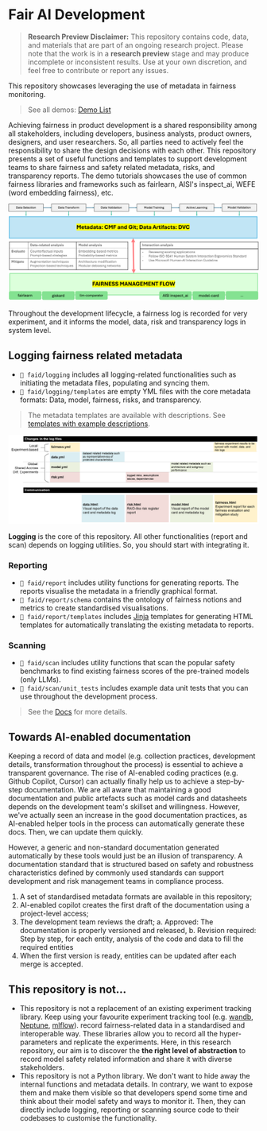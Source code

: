 # Fair AI Development

> **Research Preview Disclaimer:** This repository contains code, data, and materials that are part of an ongoing research project. Please note that the work is in a **research preview** stage and may produce incomplete or inconsistent results. Use at your own discretion, and feel free to contribute or report any issues.

This repository showcases leveraging the use of metadata in fairness monitoring. 

> See all demos: [Demo List](./demos/README.md)

Achieving fairness in product development is a shared responsibility among all stakeholders, including developers, business analysts, product owners, designers, and user researchers. So, all parties need to actively feel the responsibility to share the design decisions with each other. This repository presents a set of useful functions and templates to support development teams to share fairness and safety related metadata, risks, and transparency reports. The demo tutorials showcases the use of common fairness libraries and frameworks such as fairlearn, AISI's inspect_ai, WEFE (word embedding fairness), etc.

![](./docs/media/metadata.png)

Throughout the development lifecycle, a fairness log is recorded for very experiment, and it informs the model, data, risk and transparency logs in system level.

## Logging fairness related metadata

- `📂 faid/logging` includes all logging-related functionalities such as initiating the metadata files, populating and syncing them. 
- `📂 faid/logging/templates` are empty YML files with the core metadata formats: Data, model, fairness, risks, and transparency.

> The metadata templates are available with descriptions. See [templates with example descriptions](./faid/logging/template_example_descriptions/).

![](./docs/media/metadataflow.png)

**Logging** is the core of this repository. All other functionalities (report and scan) depends on logging utilities. So, you should start with integrating it.

### Reporting

- `📂 faid/report` includes utility functions for generating reports. The reports visualise the metadata in a friendly graphical format.
- `📂 faid/report/schema` contains the ontology of fairness notions and metrics to create standardised visualisations.
- `📂 faid/report/templates` includes [Jinja](https://jinja.palletsprojects.com/en/stable/) templates for generating HTML templates for automatically translating the existing metadata to reports.

### Scanning

- `📂 faid/scan` includes utility functions that scan the popular safety benchmarks to find existing fairness scores of the pre-trained models (only LLMs).
- `📂 faid/scan/unit_tests` includes example data unit tests that you can use throughout the development process.

> See the [Docs](./docs/) for more details.

## Towards AI-enabled documentation

Keeping a record of data and model (e.g. collection practices, development details, transformation throughout the process) is essential to achieve a transparent governance. The rise of AI-enabled coding practices (e.g. Github Copilot, Cursor) can actually finally help us to achieve a step-by-step documentation. We are all aware that maintaining a good documentation and public artefacts such as model cards and datasheets depends on the development team's skillset and willingness. However, we've actually seen an increase in the good documentation practices, as AI-enabled helper tools in the process can automatically generate these docs. Then, we can update them quickly. 

However, a generic and non-standard documentation generated automatically by these tools would just be an illusion of transparency. A documentation standard that is structured based on safety and robustness characteristics defined by commonly used standards can support development and risk management teams in compliance process.

1. A set of standardised metadata formats are available in this repository;
2. AI-enabled copilot creates the first draft of the documentation using a project-level access;
3. The development team reviews the draft;
   a. Approved: The documentation is properly versioned and released,
   b. Revision required: Step by step, for each entity, analysis of the code and data to fill the required entities
4. When the first version is ready, entities can be updated after each merge is accepted.


## This repository is not...

- This repository is not a replacement of an existing experiment tracking library. Keep using your favourite experiment tracking tool (e.g. [wandb](https://wandb.ai/site), [Neptune](https://neptune.ai/), [mlflow](https://mlflow.org/)).  record fairness-related data in a standardised and interoperable way. These libraries allow you to record all the hyper-parameters and replicate the experiments. Here, in this research repository, our aim is to discover the **the right level of abstraction** to record model safety related information and share it with diverse stakeholders.
- This repository is not a Python library. We don't want to hide away the internal functions and metadata details. In contrary, we want to expose them and make them visible so that developers spend some time and think about their model safety and ways to monitor it. Then, they can directly include logging, reporting or scanning source code to their codebases to customise the functionality.

